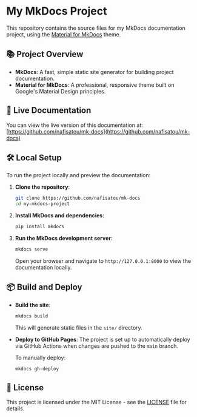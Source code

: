 # My MkDocs Project

This repository contains the source files for my MkDocs documentation project, using the [Material for MkDocs](https://squidfunk.github.io/mkdocs-material/) theme.

## 📚 Project Overview

- **MkDocs**: A fast, simple static site generator for building project documentation.
- **Material for MkDocs**: A professional, responsive theme built on Google's Material Design principles.

## 🚀 Live Documentation

You can view the live version of this documentation at:
[https://github.com/nafisatou/mk-docs](https://github.com/nafisatou/mk-docs)

## 🛠️ Local Setup

To run the project locally and preview the documentation:

1. **Clone the repository**:
    ```bash
    git clone https://github.com/nafisatou/mk-docs
    cd my-mkdocs-project
    ```

2. **Install MkDocs and dependencies**:
    ```bash
    pip install mkdocs
    ```

3. **Run the MkDocs development server**:
    ```bash
    mkdocs serve
    ```

    Open your browser and navigate to `http://127.0.0.1:8000` to view the documentation locally.

## 📦 Build and Deploy

- **Build the site**:
    ```bash
    mkdocs build
    ```

    This will generate static files in the `site/` directory.

- **Deploy to GitHub Pages**:
    The project is set up to automatically deploy via GitHub Actions when changes are pushed to the `main` branch.

    To manually deploy:
    ```bash
    mkdocs gh-deploy
    ```

## 📄 License

This project is licensed under the MIT License - see the [LICENSE](LICENSE) file for details.
